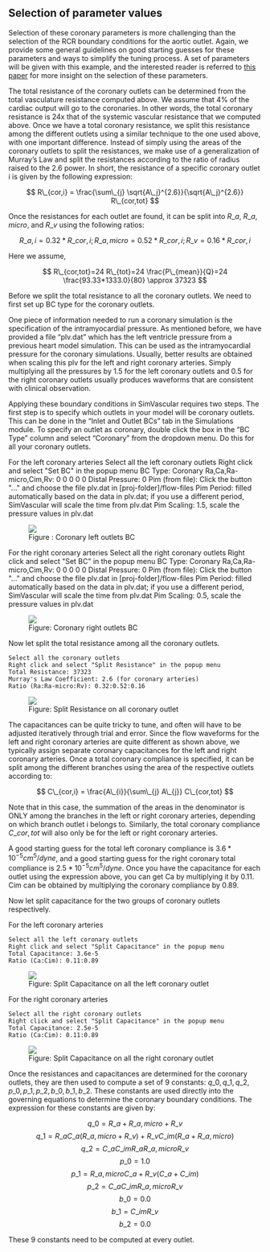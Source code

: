 ## Selection of parameter values

Selection of these coronary parameters is more challenging than the selection of the RCR boundary conditions for the aortic outlet. Again, we provide some general guidelines on good starting guesses for these parameters and ways to simplify the tuning process. A set of parameters will be given with this example, and the interested reader is referred to [this paper](http://link.springer.com/article/10.1007/s10439-012-0579-3#page-1) for more insight on the selection of these parameters.

The total resistance of the coronary outlets can be determined from the total vasculature resistance computed above. We assume that 4% of the cardiac output will go to the coronaries. In other words, the total coronary resistance is 24x that of the systemic vascular resistance that we computed above. Once we have a total coronary resistance, we split this resistance among the different outlets using a similar technique to the one used above, with one important difference. Instead of simply using the areas of the coronary outlets to split the resistances, we make use of a generalization of Murray’s Law and split the resistances according to the ratio of radius raised to the 2.6 power. In short, the resistance of a specific coronary outlet i is given by the following expression:

$$
R\_{cor,i} = \frac{\sum\_{j} \sqrt{A\_j}^{2.6}}{\sqrt{A\_j}^{2.6}} R\_{cor,tot}
$$

Once the resistances for each outlet are found, it can be split into $R\_{a}$, $R\_{a,micro}$, and $R\_{v}$ using the following ratios:

$$
R\_{a,i} = 0.32 * R\_{cor,i} ; R\_{a,micro} = 0.52 * R\_{cor,i} ; R\_{v} = 0.16 * R\_{cor,i}
$$

Here we assume,

$$
R\_{cor,tot}=24 R\_{tot}=24 \frac{P\_{mean}}{Q}=24 \frac{93.33*1333.0}{80} \approx 37323
$$

Before we split the total resistance to all the coronary outlets. We need to first set up BC type for the coronary outlets.

One piece of information needed to run a coronary simulation is the specification of the intramyocardial pressure. As mentioned before, we have provided a file “plv.dat” which has the left ventricle pressure from a previous heart model simulation. This can be used as the intramyocardial pressure for the coronary simulations. Usually, better results are obtained when scaling this plv for the left and right coronary arteries. Simply multiplying all the pressures by 1.5 for the left coronary outlets and 0.5 for the right coronary outlets usually produces waveforms that are consistent with clinical observation.

Applying these boundary conditions in SimVascular requires two steps. The first step is to specify which outlets in your model will be coronary outlets. This can be done in the “Inlet and Outlet BCs” tab in the Simulations module. To specify an outlet as coronary, double click the box in the “BC Type” column and select “Coronary” from the dropdown menu. Do this for all your coronary outlets.

For the left coronary arteries
Select all the left coronary outlets
Right click and select "Set BC" in the popup menu
BC Type: Coronary
Ra,Ca,Ra-micro,Cim,Rv: 0 0 0 0 0
Distal Pressure: 0
Pim (from file): Click the button "..." and choose the file plv.dat in [proj-folder]/flow-files
Pim Period: filled automatically based on the data in plv.dat; if you use a different period, SimVascular will scale the time from plv.dat
Pim Scaling: 1.5, scale the pressure values in plv.dat

<figure>
  <img class="svImg svImgSm" src="/clinical/coronary/imgs/setbcleft.png">
  <figcaption class="svCaption" >Figure : Coronary left outlets BC</figcaption>
</figure>

For the right coronary arteries
Select all the right coronary outlets
Right click and select "Set BC" in the popup menu
BC Type: Coronary
Ra,Ca,Ra-micro,Cim,Rv: 0 0 0 0 0
Distal Pressure: 0
Pim (from file): Click the button "..." and choose the file plv.dat in [proj-folder]/flow-files
Pim Period: filled automatically based on the data in plv.dat; if you use a different period, SimVascular will scale the time from plv.dat
Pim Scaling: 0.5, scale the pressure values in plv.dat

<figure>
  <img class="svImg svImgSm" src="/clinical/coronary/imgs/setbcright.png">
  <figcaption class="svCaption" >Figure: Coronary right outlets BC</figcaption>
</figure>

Now let split the total resistance among all the coronary outlets.

    Select all the coronary outlets
    Right click and select "Split Resistance" in the popup menu
    Total Resistance: 37323
    Murray's Law Coefficient: 2.6 (for coronary arteries)
    Ratio (Ra:Ra-micro:Rv): 0.32:0.52:0.16

<figure>
  <img class="svImg svImgSm" src="/clinical/coronary/imgs/splitbc_r.png">
  <figcaption class="svCaption" >Figure: Split Resistance on all coronary outlet</figcaption>
</figure>

The capacitances can be quite tricky to tune, and often will have to be adjusted iteratively through trial and error. Since the flow waveforms for the left and right coronary arteries are quite different as shown above, we typically assign separate coronary capacitances for the left and right coronary arteries. Once a total coronary compliance is specified, it can be split among the different branches using the area of the respective outlets according to:

$$
C\_{cor,i} = \frac{A\_{i}}{\sum\_{j} A\_{j}} C\_{cor,tot}
$$

Note that in this case, the summation of the areas in the denominator is ONLY among the branches in the left or right coronary arteries, depending on which branch outlet i belongs to. Similarly, the total coronary compliance $C\_{cor,tot}$ will also only be for the left or right coronary arteries.

A good starting guess for the total left coronary compliance is $3.6 * 10^{-5} cm^{5}/dyne$, and a good starting guess for the right coronary total compliance is $2.5 * 10^{-5} cm^{5}/dyne$. Once you have the capacitance for each outlet using the expression above, you can get Ca by multiplying it by 0.11. Cim can be obtained by multiplying the coronary compliance by 0.89.

Now let split capacitance for the two groups of coronary outlets respectively.

For the left coronary arteries

    Select all the left coronary outlets
    Right click and select "Split Capacitance" in the popup menu
    Total Capacitance: 3.6e-5
    Ratio (Ca:Cim): 0.11:0.89

<figure>
  <img class="svImg svImgSm" src="/clinical/coronary/imgs/splitbcleft_c.png">
  <figcaption class="svCaption" >Figure: Split Capacitance on all the left coronary outlet</figcaption>
</figure>

For the right coronary arteries

    Select all the right coronary outlets
    Right click and select "Split Capacitance" in the popup menu
    Total Capacitance: 2.5e-5
    Ratio (Ca:Cim): 0.11:0.89

<figure>
  <img class="svImg svImgSm" src="/clinical/coronary/imgs/splitbcright_c.png">
  <figcaption class="svCaption" >Figure: Split Capacitance on all the right coronary outlet</figcaption>
</figure>

Once the resistances and capacitances are determined for the coronary outlets, they are then used to compute a set of 9 constants: $q\_{0}, q\_{1}, q\_{2}, p\_{0}, p\_{1}, p\_{2}, b\_{0}, b\_{1}, b\_{2}$. These constants are used directly into the governing equations to determine the coronary boundary conditions. The expression for these constants are given by:

$$ q\_{0} = R\_{a} + R\_{a,micro} + R\_{v} $$
$$ q\_{1} = R\_{a}C\_{a} (R\_{a,micro} + R\_{v}) + R\_{v}C\_{im}(R\_{a} + R\_{a,micro}) $$
$$ q\_{2} = C\_{a}C\_{im}R\_{a}R\_{a,micro}R\_{v} $$
$$ p\_{0} = 1.0 $$
$$ p\_{1} = R\_{a,micro}C\_{a} + R\_{v}(C\_{a} + C\_{im}) $$
$$ p\_{2} = C\_{a}C\_{im}R\_{a,micro}R\_{v} $$
$$ b\_{0} = 0.0 $$
$$ b\_{1} = C\_{im}R\_{v} $$
$$ b\_{2} = 0.0 $$

These 9 constants need to be computed at every outlet.

